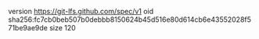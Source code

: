 version https://git-lfs.github.com/spec/v1
oid sha256:fc7cb0beb507b0debbb8150624b45d516e80d614cb6e43552028f571be9ae9de
size 120
